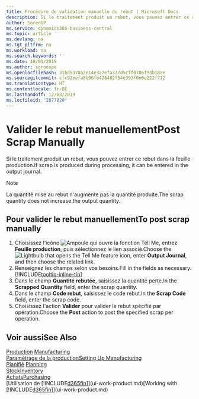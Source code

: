 ```yaml
---
title: Procédure de validation manuelle du rebut | Microsoft Docs
description: Si le traitement produit un rebut, vous pouvez entrer ce rebut dans la feuille production. Remarquez que la quantité perte n'augmente pas la quantité produite.
author: SorenGP
ms.service: dynamics365-business-central
ms.topic: article
ms.devlang: na
ms.tgt_pltfrm: na
ms.workload: na
ms.search.keywords: ''
ms.date: 10/01/2019
ms.author: sgroespe
ms.openlocfilehash: 31bd5370a2e14e327efa337d5cff0786f93b18ae
ms.sourcegitcommit: cfc92eefa8b06fb426482f54e393f0e6e222f712
ms.translationtype: HT
ms.contentlocale: fr-BE
ms.lasthandoff: 12/03/2019
ms.locfileid: "2877820"
---
```

# <a name="post-scrap-manually"></a><span data-ttu-id="1e3be-104">Valider le rebut manuellement</span><span class="sxs-lookup"><span data-stu-id="1e3be-104">Post Scrap Manually</span></span>
<span data-ttu-id="1e3be-105">Si le traitement produit un rebut, vous pouvez entrer ce rebut dans la feuille production.</span><span class="sxs-lookup"><span data-stu-id="1e3be-105">If scrap is produced during processing, it can be entered in the output journal.</span></span> 

> [!NOTE]
> <span data-ttu-id="1e3be-106">La quantité mise au rebut n'augmente pas la quantité produite.</span><span class="sxs-lookup"><span data-stu-id="1e3be-106">The scrap quantity does not increase the output quantity.</span></span>  

## <a name="to-post-scrap-manually"></a><span data-ttu-id="1e3be-107">Pour valider le rebut manuellement</span><span class="sxs-lookup"><span data-stu-id="1e3be-107">To post scrap manually</span></span>  
1. <span data-ttu-id="1e3be-108">Choisissez l'icône ![Ampoule qui ouvre la fonction Tell Me](media/ui-search/search_small.png "Dites-moi ce que vous voulez faire"), entrez **Feuille production**, puis sélectionnez le lien associé.</span><span class="sxs-lookup"><span data-stu-id="1e3be-108">Choose the ![Lightbulb that opens the Tell Me feature](media/ui-search/search_small.png "Tell me what you want to do") icon, enter **Output Journal**, and then choose the related link.</span></span>  
2. <span data-ttu-id="1e3be-109">Renseignez les champs selon vos besoins.</span><span class="sxs-lookup"><span data-stu-id="1e3be-109">Fill in the fields as necessary.</span></span> [!INCLUDE[tooltip-inline-tip](includes/tooltip-inline-tip_md.md)]  
3. <span data-ttu-id="1e3be-110">Dans le champ **Quantité rebutée**, saisissez la quantité perte.</span><span class="sxs-lookup"><span data-stu-id="1e3be-110">In the **Scrapped Quantity** field, enter the scrap quantity.</span></span>  
4. <span data-ttu-id="1e3be-111">Dans le champ **Code rebut**, saisissez le code rebut.</span><span class="sxs-lookup"><span data-stu-id="1e3be-111">In the **Scrap Code** field, enter the scrap code.</span></span>  
5. <span data-ttu-id="1e3be-112">Choisissez l'action **Valider** pour valider le rebut spécifié par opération.</span><span class="sxs-lookup"><span data-stu-id="1e3be-112">Choose the **Post** action to post the specified scrap per operation.</span></span>  

## <a name="see-also"></a><span data-ttu-id="1e3be-113">Voir aussi</span><span class="sxs-lookup"><span data-stu-id="1e3be-113">See Also</span></span>  
<span data-ttu-id="1e3be-114">[Production](production-manage-manufacturing.md)  </span><span class="sxs-lookup"><span data-stu-id="1e3be-114">[Manufacturing](production-manage-manufacturing.md)  </span></span>  
[<span data-ttu-id="1e3be-115">Paramétrage de la production</span><span class="sxs-lookup"><span data-stu-id="1e3be-115">Setting Up Manufacturing</span></span>](production-configure-production-processes.md)  
<span data-ttu-id="1e3be-116">[Planifié](production-planning.md)    </span><span class="sxs-lookup"><span data-stu-id="1e3be-116">[Planning](production-planning.md)    </span></span>  
[<span data-ttu-id="1e3be-117">Stock</span><span class="sxs-lookup"><span data-stu-id="1e3be-117">Inventory</span></span>](inventory-manage-inventory.md)  
[<span data-ttu-id="1e3be-118">Achats</span><span class="sxs-lookup"><span data-stu-id="1e3be-118">Purchasing</span></span>](purchasing-manage-purchasing.md)  
<span data-ttu-id="1e3be-119">[Utilisation de [!INCLUDE[d365fin](includes/d365fin_md.md)]](ui-work-product.md)</span><span class="sxs-lookup"><span data-stu-id="1e3be-119">[Working with [!INCLUDE[d365fin](includes/d365fin_md.md)]](ui-work-product.md)</span></span>
